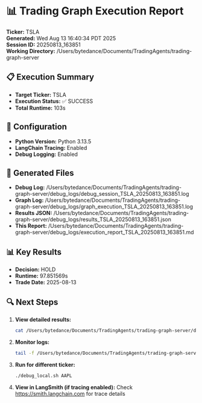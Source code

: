 # 📊 Trading Graph Execution Report

**Ticker:** TSLA  
**Generated:** Wed Aug 13 16:40:34 PDT 2025  
**Session ID:** 20250813_163851  
**Working Directory:** /Users/bytedance/Documents/TradingAgents/trading-graph-server

## 📋 Execution Summary

- **Target Ticker:** TSLA
- **Execution Status:** ✅ SUCCESS
- **Total Runtime:** 103s

## 🔧 Configuration

- **Python Version:** Python 3.13.5
- **LangChain Tracing:** Enabled
- **Debug Logging:** Enabled

## 📂 Generated Files

- **Debug Log:** /Users/bytedance/Documents/TradingAgents/trading-graph-server/debug_logs/debug_session_TSLA_20250813_163851.log
- **Graph Log:** /Users/bytedance/Documents/TradingAgents/trading-graph-server/debug_logs/graph_execution_TSLA_20250813_163851.log  
- **Results JSON:** /Users/bytedance/Documents/TradingAgents/trading-graph-server/debug_logs/results_TSLA_20250813_163851.json
- **This Report:** /Users/bytedance/Documents/TradingAgents/trading-graph-server/debug_logs/execution_report_TSLA_20250813_163851.md

## 📊 Key Results

- **Decision:** HOLD
- **Runtime:** 97.851569s
- **Trade Date:** 2025-08-13

## 🔍 Next Steps

1. **View detailed results:**
   ```bash
   cat /Users/bytedance/Documents/TradingAgents/trading-graph-server/debug_logs/results_TSLA_20250813_163851.json | jq .
   ```

2. **Monitor logs:**
   ```bash
   tail -f /Users/bytedance/Documents/TradingAgents/trading-graph-server/debug_logs/graph_execution_TSLA_20250813_163851.log
   ```

3. **Run for different ticker:**
   ```bash
   ./debug_local.sh AAPL
   ```

4. **View in LangSmith (if tracing enabled):**
   Check https://smith.langchain.com for trace details

